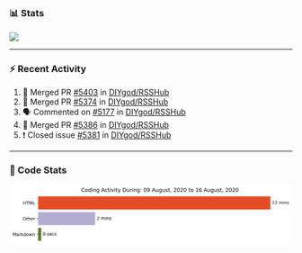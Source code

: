 ### :bar_chart: Stats

<a href="#">
  <img align="center" src="https://github-readme-stats.vercel.app/api?username=henryqw&count_private=true&show_icons=true" />
</a>
<!-- <a href="#">
  <img align="center" src="https://github-readme-stats-git-master.henryqw.vercel.app/api/top-langs/?username=HenryQW&layout=compact" />
</a> -->

---

### :zap: Recent Activity

<!--START_SECTION:activity-->

1. 🎉 Merged PR [#5403](https://github.com//DIYgod/RSSHub/pull/5403) in [DIYgod/RSSHub](https://github.com//DIYgod/RSSHub)
2. 🎉 Merged PR [#5374](https://github.com//DIYgod/RSSHub/pull/5374) in [DIYgod/RSSHub](https://github.com//DIYgod/RSSHub)
3. 🗣 Commented on [#5177](https://github.com//DIYgod/RSSHub/issues/5177) in [DIYgod/RSSHub](https://github.com//DIYgod/RSSHub)
4. 🎉 Merged PR [#5386](https://github.com//DIYgod/RSSHub/pull/5386) in [DIYgod/RSSHub](https://github.com//DIYgod/RSSHub)
5. ❗️ Closed issue [#5381](https://github.com//DIYgod/RSSHub/issues/5381) in [DIYgod/RSSHub](https://github.com//DIYgod/RSSHub)
<!--END_SECTION:activity-->

---

### :calendar: Code Stats

![WakaTime](https://github.com/HenryQW/HenryQW/blob/master/images/stat.svg)
